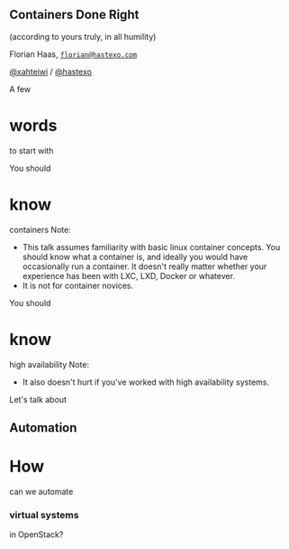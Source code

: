 ## Containers Done Right
(according to yours truly, in all humility)

Florian Haas, [`florian@hastexo.com`](mailto:florian@hastexo.com)

[@xahteiwi](https://twitter.com/xahteiwi) / [@hastexo](https://twitter.com/hastexo)


A few
# words
to start with


You should
# know
containers
Note:
- This talk assumes familiarity with basic linux container
  concepts. You should know what a container is, and ideally you would
  have occasionally run a container. It doesn't really matter whether
  your experience has been with LXC, LXD, Docker or whatever.
- It is not for container novices.


You should
# know
high availability
Note:
- It also doesn't hurt if you've worked with high availability systems.


Let's talk about
## Automation


# How
can we automate
### virtual systems
in OpenStack?
